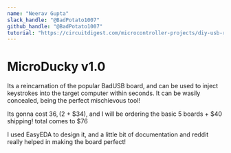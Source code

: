 ```yaml
---
name: "Neerav Gupta"
slack_handle: "@BadPotato1007"
github_handle: "@BadPotato1007"
tutorial: "https://circuitdigest.com/microcontroller-projects/diy-usb-rubber-ducky-using-attiny85"
---
```


# MicroDucky v1.0

<!-- Describe your board in 2-3 sentences. What are you making? What will it do? -->
Its a reincarnation of the popular BadUSB board, and can be used to inject keystrokes into the target computer within seconds. It can be wasily concealed, being the perfect mischievous tool! 
<!-- How much is it going to cost? -->
Its gonna cost $36, ($2 + $34), and I will be ordering the basic 5 boards + $40 shipping!
total comes to $76
<!-- Tell us a little bit about your design process. What were some challenges? What helped? ***Totally optional*** -->
I used EasyEDA to design it, and a little bit of documentation and reddit really helped in making the board perfect!